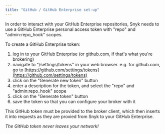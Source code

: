 ```yaml
---
title: "GitHub / GitHub Enterprise set-up"
---
```


In order to interact with your GitHub Enterprise repositories, Snyk needs to use a GitHub Enterprise personal access token with "repo" and "admin:repo_hook" scopes.

To create a GitHub Enterprise token:

 1. log in to your GitHub Enterprise (or github.com, if that's what you're brokering)
 2. navigate to "/settings/tokens" in your web browser. e.g. for github.com, go to [https://github.com/settings/tokens](https://github.com/settings/tokens)
 3. click on the "Generate new token" button
 4. enter a description for the token, and select the "repo" and "admin:repo_hook" scope
 5. click on the "Generate token" button
 6. save the token so that you can configure your broker with it

This GitHub token must be provided to the broker client, which then inserts it into requests as they are proxied from Snyk to your GitHub Enterprise.

*The GitHub token never leaves your network!*
